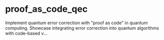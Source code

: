 # proof_as_code_qec
Implement quantum error correction with "proof as code" in quantum computing. Showcase integrating error correction into quantum algorithms with code-based v...
